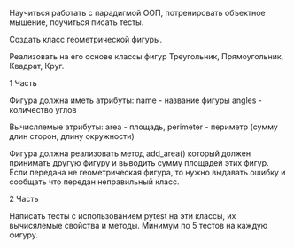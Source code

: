 Научиться работать с парадигмой ООП, потренировать объектное мышение, поучиться писать тесты.

Создать класс геометрической фигуры.

Реализовать на его основе классы фигур Треугольник, Прямоугольник, Квадрат, Круг.

1 Часть

Фигура должна иметь атрибуты: name - название фигуры angles - количество углов

Вычисляемые атрибуты: area - площадь, perimeter - периметр (сумму длин сторон, длину окружности)

Фигура должна реализовать метод add_area() который должен принимать другую фигуру и выводить сумму площадей этих фигур. Если передана не геометрическая фигура, то нужно выдавать ошибку и сообщать что передан неправильный класс.

2 Часть

Написать тесты с использованием pytest на эти классы, их вычисялемые свойства и методы. 
Минимум по 5 тестов на каждую фигуру.
